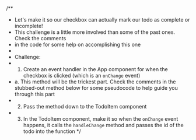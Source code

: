 /**
 * Let's make it so our checkbox can actually mark our todo as complete or incomplete!
 * This challenge is a little more involved than some of the past ones. Check the comments 
 * in the code for some help on accomplishing this one
 * 
 * Challenge: 
 * 1. Create an event handler in the App component for when the checkbox is clicked (which is an `onChange` event)
 *    a. This method will be the trickest part. Check the comments in the stubbed-out method below for some pseudocode to help guide you through this part
 * 2. Pass the method down to the TodoItem component
 * 3. In the TodoItem component, make it so when the `onChange` event happens, it calls the `handleChange` method and passes the id of the todo into the function
 */